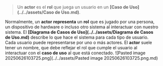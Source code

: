 > Un **actor** es el **rol** que juega un usuario en un **[Caso de Uso](../../assets/Caso de Uso.md)**. 

Normalmente, un **actor** **representa** un **rol** que es jugado por una persona, un dispositivo de hardware o incluso otro sistema al interactuar con nuestro sistema.
El **[Diagrama de Casos de Uso](../../assets/Diagrama de Casos de Uso.md)** describe lo que hace el sistema para cada tipo de usuario. Cada usuario puede representarse por uno o más actores.
El **actor** suele tener un nombre, que debe reflejar el rol que cumple el usuario al interactuar con el **caso de uso** al que está conectado.
![Pasted image 20250626103725.png](../../assets/Pasted image 20250626103725.png.md)